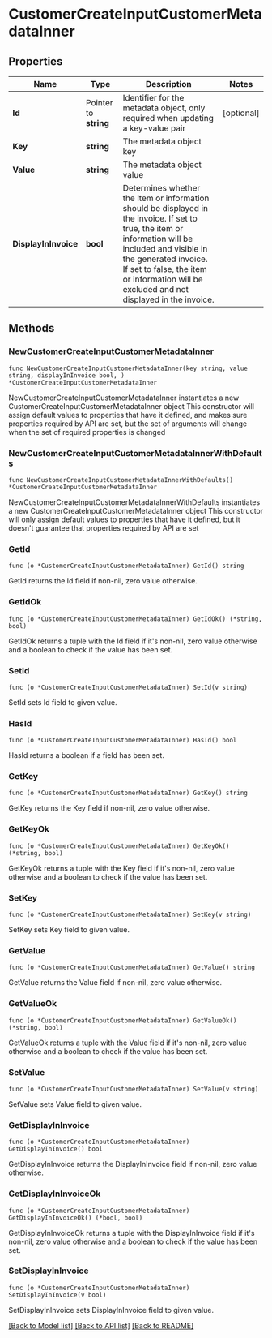 # CustomerCreateInputCustomerMetadataInner

## Properties

Name | Type | Description | Notes
------------ | ------------- | ------------- | -------------
**Id** | Pointer to **string** | Identifier for the metadata object, only required when updating a key-value pair | [optional] 
**Key** | **string** | The metadata object key | 
**Value** | **string** | The metadata object value | 
**DisplayInInvoice** | **bool** | Determines whether the item or information should be displayed in the invoice. If set to true, the item or information will be included and visible in the generated invoice. If set to false, the item or information will be excluded and not displayed in the invoice. | 

## Methods

### NewCustomerCreateInputCustomerMetadataInner

`func NewCustomerCreateInputCustomerMetadataInner(key string, value string, displayInInvoice bool, ) *CustomerCreateInputCustomerMetadataInner`

NewCustomerCreateInputCustomerMetadataInner instantiates a new CustomerCreateInputCustomerMetadataInner object
This constructor will assign default values to properties that have it defined,
and makes sure properties required by API are set, but the set of arguments
will change when the set of required properties is changed

### NewCustomerCreateInputCustomerMetadataInnerWithDefaults

`func NewCustomerCreateInputCustomerMetadataInnerWithDefaults() *CustomerCreateInputCustomerMetadataInner`

NewCustomerCreateInputCustomerMetadataInnerWithDefaults instantiates a new CustomerCreateInputCustomerMetadataInner object
This constructor will only assign default values to properties that have it defined,
but it doesn't guarantee that properties required by API are set

### GetId

`func (o *CustomerCreateInputCustomerMetadataInner) GetId() string`

GetId returns the Id field if non-nil, zero value otherwise.

### GetIdOk

`func (o *CustomerCreateInputCustomerMetadataInner) GetIdOk() (*string, bool)`

GetIdOk returns a tuple with the Id field if it's non-nil, zero value otherwise
and a boolean to check if the value has been set.

### SetId

`func (o *CustomerCreateInputCustomerMetadataInner) SetId(v string)`

SetId sets Id field to given value.

### HasId

`func (o *CustomerCreateInputCustomerMetadataInner) HasId() bool`

HasId returns a boolean if a field has been set.

### GetKey

`func (o *CustomerCreateInputCustomerMetadataInner) GetKey() string`

GetKey returns the Key field if non-nil, zero value otherwise.

### GetKeyOk

`func (o *CustomerCreateInputCustomerMetadataInner) GetKeyOk() (*string, bool)`

GetKeyOk returns a tuple with the Key field if it's non-nil, zero value otherwise
and a boolean to check if the value has been set.

### SetKey

`func (o *CustomerCreateInputCustomerMetadataInner) SetKey(v string)`

SetKey sets Key field to given value.


### GetValue

`func (o *CustomerCreateInputCustomerMetadataInner) GetValue() string`

GetValue returns the Value field if non-nil, zero value otherwise.

### GetValueOk

`func (o *CustomerCreateInputCustomerMetadataInner) GetValueOk() (*string, bool)`

GetValueOk returns a tuple with the Value field if it's non-nil, zero value otherwise
and a boolean to check if the value has been set.

### SetValue

`func (o *CustomerCreateInputCustomerMetadataInner) SetValue(v string)`

SetValue sets Value field to given value.


### GetDisplayInInvoice

`func (o *CustomerCreateInputCustomerMetadataInner) GetDisplayInInvoice() bool`

GetDisplayInInvoice returns the DisplayInInvoice field if non-nil, zero value otherwise.

### GetDisplayInInvoiceOk

`func (o *CustomerCreateInputCustomerMetadataInner) GetDisplayInInvoiceOk() (*bool, bool)`

GetDisplayInInvoiceOk returns a tuple with the DisplayInInvoice field if it's non-nil, zero value otherwise
and a boolean to check if the value has been set.

### SetDisplayInInvoice

`func (o *CustomerCreateInputCustomerMetadataInner) SetDisplayInInvoice(v bool)`

SetDisplayInInvoice sets DisplayInInvoice field to given value.



[[Back to Model list]](../README.md#documentation-for-models) [[Back to API list]](../README.md#documentation-for-api-endpoints) [[Back to README]](../README.md)


